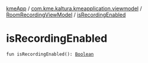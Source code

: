 [kmeApp](../../index.md) / [com.kme.kaltura.kmeapplication.viewmodel](../index.md) / [RoomRecordingViewModel](index.md) / [isRecordingEnabled](./is-recording-enabled.md)

# isRecordingEnabled

`fun isRecordingEnabled(): `[`Boolean`](https://kotlinlang.org/api/latest/jvm/stdlib/kotlin/-boolean/index.html)